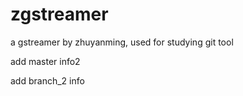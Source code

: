 zgstreamer
==========

a gstreamer by zhuyanming, used for studying git tool

add master info2

add branch_2 info

